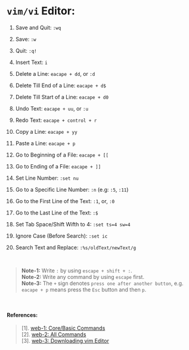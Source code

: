 # `vim/vi` Editor:

01. Save and Quit: `:wq`
02. Save: `:w`
03. Quit: `:q!`
04. Insert Text: `i`

05. Delete a Line: `eacape + dd`, or `:d`
05. Delete Till End of a Line: `eacape + d$`
05. Delete Till Start of a Line: `eacape + d0`

06. Undo Text: `eacape + uu`, or `:u`
06. Redo Text: `eacape + control + r`
07. Copy a Line: `eacape + yy`
08. Paste a Line: `eacape + p`
09. Go to Beginning of a File: `eacape + [[`
10. Go to Ending of a File: `eacape + ]]`
11. Set Line Number: `:set nu`
11. Go to a Specific Line Number: `:n` (e.g: `:5`, `:11`)
11. Go to the First Line of the Text: `:1`, or, `:0`
11. Go to the Last Line of the Text: `:$`

12. Set Tab Space/Shift Wifth to 4: `:set ts=4 sw=4`

12. Ignore Case (Before Search): `:set ic`
12. Search Text and Replace: `:%s/oldText/newText/g`

&nbsp;

> **Note-1:** Write `:` by using `escape + shift + :`. <br/>
> **Note-2:** Write any command by using `escape` first. <br/>
> **Note-3:** The `+` sign denotes `press one after another button`, e.g. `eacape + p` means press the `Esc` button and then `p`. <br/>

&nbsp;

#### References:
> [1]. [web-1: Core/Basic Commands](https://linuxhandbook.com/basic-vim-commands/) <br/>
> [2]. [web-2: All Commands](https://www.keycdn.com/blog/vim-commands) <br/>
> [3]. [web-3: Downloading vim Editor](https://phoenixnap.com/kb/how-to-install-vim-ubuntu) <br/>
